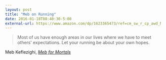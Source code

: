 ```yaml
---
layout: post
title: "Meb on Running"
date: 2016-01-18T08:40:30-5:00
external-url: https://www.amazon.com/dp/1623365473/ref=cm_sw_r_cp_awd_MMpNwb0QR64Z5
---
```


> Most of us have enough areas in our lives where we have to meet others' expectations. Let your running be about your own hopes.

Meb Keflezighi, _[Meb for Mortals](https://www.amazon.com/dp/1623365473/ref=cm_sw_r_cp_awd_MMpNwb0QR64Z5)_